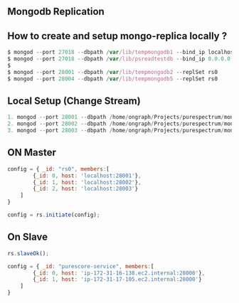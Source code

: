
## Mongodb Replication



## How to create and setup mongo-replica locally ?

```javascript
$ mongod --port 27018 --dbpath /var/lib/tempmongodb1 --bind_ip localhost,192.168.0.109,192.168.0.117 --replSet rs0
$ mongod --port 27018 --dbpath /var/lib/psreadtestdb --bind_ip 0.0.0.0 --replSet rs0
$ 
$ mongod --port 28001 --dbpath /var/lib/tempmongodb2 --replSet rs0
$ mongod --port 28004 --dbpath /var/lib/tempmongodb5 --replSet rs0

```

## Local Setup (Change Stream)


```javascript
1. mongod --port 28001 --dbpath /home/ongraph/Projects/purespectrum/mongodb/tempmongodb1 --replSet rs0
2. mongod --port 28002 --dbpath /home/ongraph/Projects/purespectrum/mongodb/tempmongodb2 --replSet rs0 
3. mongod --port 28003 --dbpath /home/ongraph/Projects/purespectrum/mongodb/tempmongodb3 --replSet rs0
```

## ON Master


```javascript
config = { _id: "rs0", members:[
        {_id: 0, host: 'localhost:28001'},
        {_id: 1, host: 'localhost:28002'},
        {_id: 2, host: 'localhost:28003'}
    ]
}

config = rs.initiate(config);

```


## On Slave 


```javascript
rs.slaveOk();

config = { _id: "purescore-service", members:[
        {_id: 0, host: 'ip-172-31-16-138.ec2.internal:28000'},
        {_id: 1, host: 'ip-172-31-17-105.ec2.internal:28000'}
    ]
}


```
